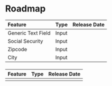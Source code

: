 # Roadmap

| Feature | Type | Release Date |
| :--- | :--- | :--- |
| Generic Text Field | Input |  |
| Social Security | Input |  |
| Zipcode  | Input |  |
| City  | Input |  |

### 

| Feature | Type | Release Date |
| :--- | :--- | :--- |
|  |  |  |



